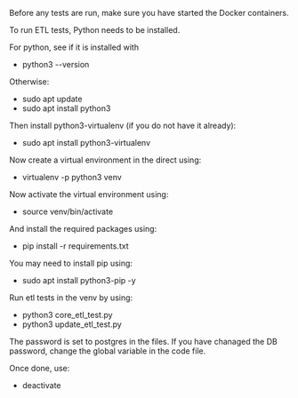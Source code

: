Before any tests are run, make sure you have started the Docker containers.

To run ETL tests, Python needs to be installed.

For python, see if it is installed with 
- python3 --version

Otherwise:

- sudo apt update
- sudo apt install python3

Then install python3-virtualenv (if you do not have it already):

- sudo apt install python3-virtualenv

Now create a virtual environment in the direct using:

- virtualenv -p python3 venv

Now activate the virtual environment using:

- source venv/bin/activate

And install the required packages using:

- pip install -r requirements.txt

You may need to install pip using:

- sudo apt install python3-pip -y

Run etl tests in the venv by using:

- python3 core_etl_test.py
- python3 update_etl_test.py

The password is set to postgres in the files. If you have chanaged the DB password, change the global variable in the code file. 

Once done, use:

- deactivate